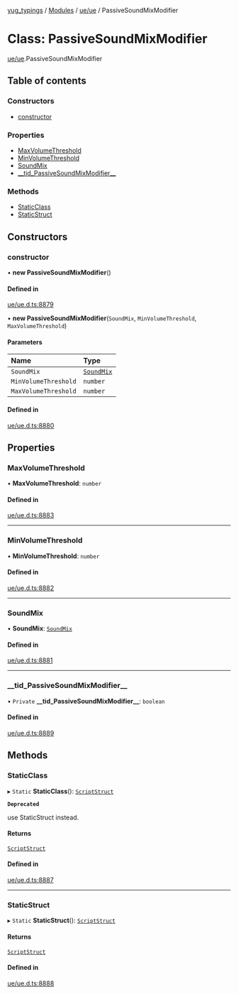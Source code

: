[yug_typings](../README.md) / [Modules](../modules.md) / [ue/ue](../modules/ue_ue.md) / PassiveSoundMixModifier

# Class: PassiveSoundMixModifier

[ue/ue](../modules/ue_ue.md).PassiveSoundMixModifier

## Table of contents

### Constructors

- [constructor](ue_ue.PassiveSoundMixModifier.md#constructor)

### Properties

- [MaxVolumeThreshold](ue_ue.PassiveSoundMixModifier.md#maxvolumethreshold)
- [MinVolumeThreshold](ue_ue.PassiveSoundMixModifier.md#minvolumethreshold)
- [SoundMix](ue_ue.PassiveSoundMixModifier.md#soundmix)
- [\_\_tid\_PassiveSoundMixModifier\_\_](ue_ue.PassiveSoundMixModifier.md#__tid_passivesoundmixmodifier__)

### Methods

- [StaticClass](ue_ue.PassiveSoundMixModifier.md#staticclass)
- [StaticStruct](ue_ue.PassiveSoundMixModifier.md#staticstruct)

## Constructors

### constructor

• **new PassiveSoundMixModifier**()

#### Defined in

[ue/ue.d.ts:8879](https://github.com/YugMetaverse/yug_typings/blob/25cad34/ue/ue.d.ts#L8879)

• **new PassiveSoundMixModifier**(`SoundMix`, `MinVolumeThreshold`, `MaxVolumeThreshold`)

#### Parameters

| Name | Type |
| :------ | :------ |
| `SoundMix` | [`SoundMix`](ue_ue.SoundMix.md) |
| `MinVolumeThreshold` | `number` |
| `MaxVolumeThreshold` | `number` |

#### Defined in

[ue/ue.d.ts:8880](https://github.com/YugMetaverse/yug_typings/blob/25cad34/ue/ue.d.ts#L8880)

## Properties

### MaxVolumeThreshold

• **MaxVolumeThreshold**: `number`

#### Defined in

[ue/ue.d.ts:8883](https://github.com/YugMetaverse/yug_typings/blob/25cad34/ue/ue.d.ts#L8883)

___

### MinVolumeThreshold

• **MinVolumeThreshold**: `number`

#### Defined in

[ue/ue.d.ts:8882](https://github.com/YugMetaverse/yug_typings/blob/25cad34/ue/ue.d.ts#L8882)

___

### SoundMix

• **SoundMix**: [`SoundMix`](ue_ue.SoundMix.md)

#### Defined in

[ue/ue.d.ts:8881](https://github.com/YugMetaverse/yug_typings/blob/25cad34/ue/ue.d.ts#L8881)

___

### \_\_tid\_PassiveSoundMixModifier\_\_

• `Private` **\_\_tid\_PassiveSoundMixModifier\_\_**: `boolean`

#### Defined in

[ue/ue.d.ts:8889](https://github.com/YugMetaverse/yug_typings/blob/25cad34/ue/ue.d.ts#L8889)

## Methods

### StaticClass

▸ `Static` **StaticClass**(): [`ScriptStruct`](ue_ue.ScriptStruct.md)

**`Deprecated`**

use StaticStruct instead.

#### Returns

[`ScriptStruct`](ue_ue.ScriptStruct.md)

#### Defined in

[ue/ue.d.ts:8887](https://github.com/YugMetaverse/yug_typings/blob/25cad34/ue/ue.d.ts#L8887)

___

### StaticStruct

▸ `Static` **StaticStruct**(): [`ScriptStruct`](ue_ue.ScriptStruct.md)

#### Returns

[`ScriptStruct`](ue_ue.ScriptStruct.md)

#### Defined in

[ue/ue.d.ts:8888](https://github.com/YugMetaverse/yug_typings/blob/25cad34/ue/ue.d.ts#L8888)
